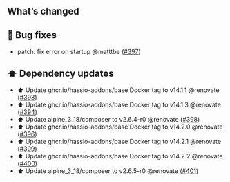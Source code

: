 ## What’s changed

## 🐛 Bug fixes

- patch: fix error on startup @matttbe ([#397](https://github.com/hassio-addons/addon-grocy/pull/397))

## ⬆️ Dependency updates

- ⬆️ Update ghcr.io/hassio-addons/base Docker tag to v14.1.1 @renovate ([#393](https://github.com/hassio-addons/addon-grocy/pull/393))
- ⬆️ Update ghcr.io/hassio-addons/base Docker tag to v14.1.3 @renovate ([#394](https://github.com/hassio-addons/addon-grocy/pull/394))
- ⬆️ Update alpine_3_18/composer to v2.6.4-r0 @renovate ([#398](https://github.com/hassio-addons/addon-grocy/pull/398))
- ⬆️ Update ghcr.io/hassio-addons/base Docker tag to v14.2.0 @renovate ([#396](https://github.com/hassio-addons/addon-grocy/pull/396))
- ⬆️ Update ghcr.io/hassio-addons/base Docker tag to v14.2.1 @renovate ([#399](https://github.com/hassio-addons/addon-grocy/pull/399))
- ⬆️ Update ghcr.io/hassio-addons/base Docker tag to v14.2.2 @renovate ([#400](https://github.com/hassio-addons/addon-grocy/pull/400))
- ⬆️ Update alpine_3_18/composer to v2.6.5-r0 @renovate ([#401](https://github.com/hassio-addons/addon-grocy/pull/401))
